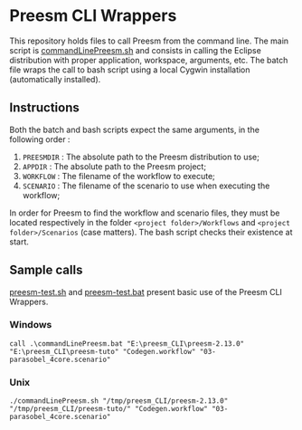 # Preesm CLI Wrappers

This repository holds files to call Preesm from the command line. 
The main script is [commandLinePreesm.sh](commandLinePreesm.sh) and consists in calling 
the Eclipse distribution with proper application, workspace, arguments, etc.
The batch file wraps the call to bash script using a local Cygwin installation (automatically installed).

## Instructions

Both the batch and bash scripts expect the same arguments, in the following order :

  1) ```PREESMDIR``` : The absolute path to the Preesm distribution to use;
  2) ```APPDIR``` : The absolute path to the Preesm project;
  3) ```WORKFLOW``` : The filename of the workflow to execute;
  4) ```SCENARIO``` : The filename of the scenario to use when executing the workflow;

In order for Preesm to find the workflow and scenario files, they must be located respectively in the folder ```<project folder>/Workflows``` and ```<project folder>/Scenarios``` (case matters). The bash script checks their existence at start.

## Sample calls

[preesm-test.sh](preesm-test.sh) and [preesm-test.bat](preesm-test.bat) present basic use of the Preesm CLI Wrappers.

### Windows

```
call .\commandLinePreesm.bat "E:\preesm_CLI\preesm-2.13.0" "E:\preesm_CLI\preesm-tuto" "Codegen.workflow" "03-parasobel_4core.scenario"
```

### Unix

```
./commandLinePreesm.sh "/tmp/preesm_CLI/preesm-2.13.0" "/tmp/preesm_CLI/preesm-tuto/" "Codegen.workflow" "03-parasobel_4core.scenario"
```
